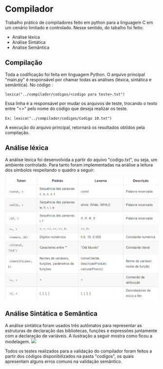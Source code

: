 # Compilador
Trabalho prático de compiladores feito em python para a linguagem C em um cenário limitado e controlado. Nesse sentido, do tabalho foi feito:

<ul>
<li>Análise léxica</li>
<li>Análise Sintática</li>
<li>Análise Semântica</li>

</ul>

## Compilação
Toda a codificação foi feita em linguagem Python.
O arquivo principal "main.py" é responsável por chamar todas as análises (léxica, sintática e semântica).
No código :

```
lexica("../compilador/codigos/<codigo para teste>.txt")
```

Essa linha é a responsável por mudar os arquivos de teste, trocando o texto entre "<>" pelo nome do código que deseja realizar os teste. 

`
Ex: lexica("../compilador/codigos/Codigo 10.txt")
`

A execução do arquivo principal, retornará os resultados obtidos pela compilação.

## Análise léxica
 A análise léxica foi desenvolvida a partir do aquivo "codigo.txt", ou seja, um ambiente controlado. Para tanto foram implementadas na análise a leitura dos símbolos respeitando o quadro a seguir:

 <img src="arquivos\quadro.png">

## Análise Sintática e Semântica
A análise sintática foram usados três autômatos para representar as estruturas de declaração das bibliotecas, funções e expressões juntamente com a declaração de variáveis. A ilustração a seguir mostra como ficou a modelagem.
  <img src=https://github.com/SavioR0/compilador/issues/2#issue-1277717647>

Todos os testes realizados para a validação do compilador foram feitos a partir dos códigos disponibilizados na pasta "codigos", os quais apresentam alguns erros comuns na validação semântico. 